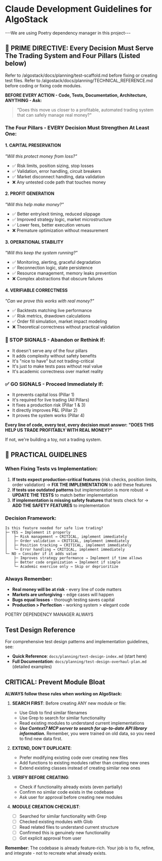 # Claude Development Guidelines for AlgoStack

---We are using Poetry dependency manager in this project---

## 🎯 PRIME DIRECTIVE: Every Decision Must Serve The Trading System and Four Pillars (Listed below)

Refer to /algostack/docs/planning/test-scaffold.md before fixing or creating test files.
Refer to /algostack/docs/planning/TECHNICAL_REFERENCE.md before coding or fixing code modules.

**BEFORE EVERY ACTION - Code, Tests, Documentation, Architecture, ANYTHING - Ask:**

> "Does this move us closer to a profitable, automated trading system that can safely manage real money?"

### The Four Pillars - EVERY Decision Must Strengthen At Least One:

#### 1. **CAPITAL PRESERVATION** 
*"Will this protect money from loss?"*
- ✅ Risk limits, position sizing, stop losses
- ✅ Validation, error handling, circuit breakers
- ✅ Market disconnect handling, data validation
- ❌ Any untested code path that touches money

#### 2. **PROFIT GENERATION**
*"Will this help make money?"*
- ✅ Better entry/exit timing, reduced slippage
- ✅ Improved strategy logic, market microstructure
- ✅ Lower fees, better execution venues
- ❌ Premature optimization without measurement

#### 3. **OPERATIONAL STABILITY**
*"Will this keep the system running?"*
- ✅ Monitoring, alerting, graceful degradation
- ✅ Reconnection logic, state persistence
- ✅ Resource management, memory leaks prevention
- ❌ Complex abstractions that obscure failures

#### 4. **VERIFIABLE CORRECTNESS**
*"Can we prove this works with real money?"*
- ✅ Backtests matching live performance
- ✅ Risk metrics, drawdown calculations
- ✅ Order fill simulation, market impact modeling
- ❌ Theoretical correctness without practical validation

### 🛑 STOP SIGNALS - Abandon or Rethink If:
- It doesn't serve any of the four pillars
- It adds complexity without safety benefits
- It's "nice to have" but not trading-critical
- It's just to make tests pass without real value
- It's academic correctness over market reality

### ✅ GO SIGNALS - Proceed Immediately If:
- It prevents capital loss (Pillar 1)
- It's required for live trading (All Pillars)
- It fixes a production risk (Pillar 1 & 3)
- It directly improves P&L (Pillar 2)
- It proves the system works (Pillar 4)

**Every line of code, every test, every decision must answer:**
**"DOES THIS HELP US TRADE PROFITABLY WITH REAL MONEY?"**

If not, we're building a toy, not a trading system.

## 🔧 PRACTICAL GUIDELINES

### When Fixing Tests vs Implementation:
1. **If tests expect production-critical features** (risk checks, position limits, order validation) 
   → **FIX THE IMPLEMENTATION** to add these features
2. **If tests use outdated patterns** but implementation is more robust 
   → **UPDATE THE TESTS** to match better implementation
3. **If implementation is missing safety features** that tests check for 
   → **ADD THE SAFETY FEATURES** to implementation

### Decision Framework:
```
Is this feature needed for safe live trading?
├─ YES → Implement it properly
│   ├─ Risk management → CRITICAL, implement immediately
│   ├─ Order validation → CRITICAL, implement immediately  
│   ├─ Position tracking → CRITICAL, implement immediately
│   └─ Error handling → CRITICAL, implement immediately
└─ NO → Consider if it adds value
    ├─ Improves strategy performance → Implement if time allows
    ├─ Better code organization → Implement if simple
    └─ Academic exercise only → Skip or deprioritize
```

### Always Remember:
- **Real money will be at risk** - every line of code matters
- **Markets are unforgiving** - edge cases will happen
- **Bugs equal losses** - thorough testing saves capital
- **Production > Perfection** - working system > elegant code

POETRY DEPENDENCY MANAGER ALWAYS

## Test Design Reference
For comprehensive test design patterns and implementation guidelines, see:
- **Quick Reference**: `docs/planning/test-design-index.md` (start here)
- **Full Documentation**: `docs/planning/test-design-overhaul-plan.md` (detailed examples)

## CRITICAL: Prevent Module Bloat

**ALWAYS follow these rules when working on AlgoStack:**

1. **SEARCH FIRST**: Before creating ANY new module or file:
   - Use Glob to find similar filenames
   - Use Grep to search for similar functionality
   - Read existing modules to understand current implementations
   - ***Use Context7 MCP server to search for up-to-date API library information.*** Remember, you were trained on old data, so you need to find new data first.

2. **EXTEND, DON'T DUPLICATE**: 
   - Prefer modifying existing code over creating new files
   - Add functions to existing modules rather than creating new ones
   - Extend existing classes instead of creating similar new ones

3. **VERIFY BEFORE CREATING**:
   - Check if functionality already exists (even partially)
   - Confirm no similar code exists in the codebase
   - Ask user for approval before creating new modules

5. **MODULE CREATION CHECKLIST**:
   - [ ] Searched for similar functionality with Grep
   - [ ] Checked existing modules with Glob
   - [ ] Read related files to understand current structure
   - [ ] Confirmed this is genuinely new functionality
   - [ ] Got explicit approval from user

**Remember**: The codebase is already feature-rich. Your job is to fix, refine, and integrate - not to recreate what already exists.